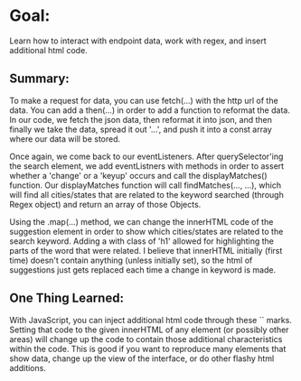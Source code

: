 # Goal:

Learn how to interact with endpoint data, work with regex, and insert additional html code.

## Summary:

To make a request for data, you can use fetch(...) with the http url of the data. You can add a then(...) in order to add a function to reformat the data. In our code, we fetch the json data, then reformat it into json, and then finally we take the data, spread it out '...', and push it into a const array where our data will be stored.

Once again, we come back to our eventListeners. After querySelector'ing the search element, we add eventListners with methods in order to assert whether a 'change' or a 'keyup' occurs and call the displayMatches() function. Our displayMatches function will call findMatches(..., ...), which will find all cities/states that are related to the keyword searched (through Regex object) and return an array of those Objects.

Using the .map(...) method, we can change the innerHTML code of the suggestion element in order to show which cities/states are related to the search keyword. Adding a <span> with class of 'h1' allowed for highlighting the parts of the word that were related. I believe that innerHTML initially (first time) doesn't contain anything (unless initially set), so the html of suggestions just gets replaced each time a change in keyword is made.

## One Thing Learned:

With JavaScript, you can inject additional html code through these `` marks. Setting that code to the given innerHTML of any element (or possibly other areas) will change up the code to contain those additional characteristics within the code. This is good if you want to reproduce many elements that show data, change up the view of the interface, or do other flashy html additions.
